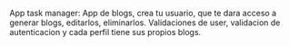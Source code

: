 App  task manager:
App de blogs, crea tu usuario, que te dara acceso a generar blogs, editarlos, eliminarlos. 
Validaciones de user, validacion de autenticacion y cada perfil tiene sus propios blogs.
